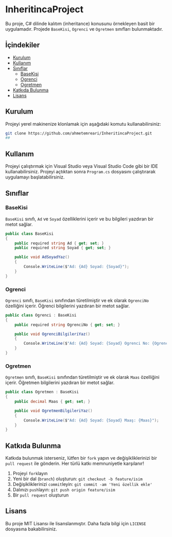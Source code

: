 # InheritincaProject

Bu proje, C# dilinde kalıtım (inheritance) konusunu örnekleyen basit bir uygulamadır. Projede `BaseKisi`, `Ogrenci` ve `Ogretmen` sınıfları bulunmaktadır.

## İçindekiler

- [Kurulum](#kurulum)
- [Kullanım](#kullanım)
- [Sınıflar](#sınıflar)
  - [BaseKisi](#basekisi)
  - [Ogrenci](#ogrenci)
  - [Ogretmen](#ogretmen)
- [Katkıda Bulunma](#katkıda-bulunma)
- [Lisans](#lisans)

## Kurulum

Projeyi yerel makinenize klonlamak için aşağıdaki komutu kullanabilirsiniz:

```sh
git clone https://github.com/ahmetemreari/InheritincaProject.git
##
```

## Kullanım

Projeyi çalıştırmak için Visual Studio veya Visual Studio Code gibi bir IDE kullanabilirsiniz. Projeyi açtıktan sonra `Program.cs` dosyasını çalıştırarak uygulamayı başlatabilirsiniz.

## Sınıflar

### BaseKisi

`BaseKisi` sınıfı, `Ad` ve `Soyad` özelliklerini içerir ve bu bilgileri yazdıran bir metot sağlar.

```csharp
public class BaseKisi
{
    public required string Ad { get; set; }
    public required string Soyad { get; set; }

    public void AdSoyadYaz()
    {
        Console.WriteLine($"Ad: {Ad} Soyad: {Soyad}");
    }
}
```

### Ogrenci

`Ogrenci` sınıfı, `BaseKisi` sınıfından türetilmiştir ve ek olarak `OgrenciNo` özelliğini içerir. Öğrenci bilgilerini yazdıran bir metot sağlar.

```csharp
public class Ogrenci : BaseKisi
{
    public required string OgrenciNo { get; set; }

    public void OgrenciBilgileriYaz()
    {
        Console.WriteLine($"Ad: {Ad} Soyad: {Soyad} Ogrenci No: {OgrenciNo}");
    }
}
```

### Ogretmen

`Ogretmen` sınıfı, `BaseKisi` sınıfından türetilmiştir ve ek olarak `Maas` özelliğini içerir. Öğretmen bilgilerini yazdıran bir metot sağlar.

```csharp
public class Ogretmen : BaseKisi
{
    public decimal Maas { get; set; }

    public void OgretmenBilgileriYaz()
    {
        Console.WriteLine($"Ad: {Ad} Soyad: {Soyad} Maaş: {Maas}");
    }
}
```

## Katkıda Bulunma

Katkıda bulunmak isterseniz, lütfen bir `fork` yapın ve değişikliklerinizi bir `pull request` ile gönderin. Her türlü katkı memnuniyetle karşılanır!

1. Projeyi `fork`layın
2. Yeni bir dal (`branch`) oluşturun: `git checkout -b feature/isim`
3. Değişikliklerinizi `commit`leyin: `git commit -am 'Yeni özellik ekle'`
4. Dalınızı `push`layın: `git push origin feature/isim`
5. Bir `pull request` oluşturun

## Lisans

Bu proje MIT Lisansı ile lisanslanmıştır. Daha fazla bilgi için `LICENSE` dosyasına bakabilirsiniz.
```

